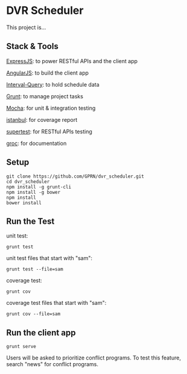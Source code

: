 # DVR Scheduler

This project is...

## Stack & Tools

[ExpressJS](http://expressjs.com/): to power RESTful APIs and the client app

[AngularJS](https://angularjs.org/): to build the client app

[Interval-Query](https://github.com/toberndo/interval-query): to hold schedule data

[Grunt](http://gruntjs.com/): to manage project tasks

[Mocha](http://visionmedia.github.io/mocha/): for unit & integration testing

[istanbul](http://gotwarlost.github.io/istanbul/): for coverage report

[supertest](https://github.com/visionmedia/supertest): for RESTful APIs testing

[groc](https://github.com/nevir/groc): for documentation

## Setup
```
git clone https://github.com/GPRN/dvr_scheduler.git
cd dvr_scheduler
npm install -g grunt-cli
npm install -g bower
npm install
bower install
```

## Run the Test

unit test:
```
grunt test
```
unit test files that start with "sam":
```
grunt test --file=sam
```

coverage test:
```
grunt cov
```
coverage test files that start with "sam":
```
grunt cov --file=sam
```
## Run the client app
```
grunt serve
```
Users will be asked to prioritize conflict programs. To test this feature, search "news" for conflict programs.